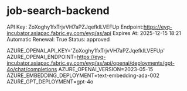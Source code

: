 # job-search-backend

API Key: ZoXoghy1fxTrjvVH7aPZJqefkILVEFUp 
Endpoint:https://eyq-incubator.asiapac.fabric.ey.com/eyq/as/api
Expires At: 2025-12-15 18:21 
Automatic Renewal: True 
Status: approved 

 AZURE_OPENAI_API_KEY='ZoXoghy1fxTrjvVH7aPZJqefkILVEFUp'
 AZURE_OPENAI_ENDPOINT=https://eyq-incubator.asiapac.fabric.ey.com/eyq/as/api/openai/deployments/gpt-4o/chat/completions
 AZURE_OPENAI_VERSION=2023-05-15
 AZURE_EMBEDDING_DEPLOYMENT=text-embedding-ada-002
AZURE_GPT_DEPLOYMENT=gpt-4o
 